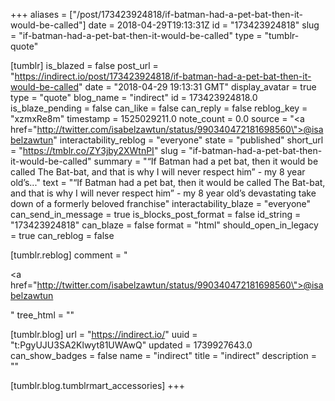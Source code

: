 +++
aliases = ["/post/173423924818/if-batman-had-a-pet-bat-then-it-would-be-called"]
date = 2018-04-29T19:13:31Z
id = "173423924818"
slug = "if-batman-had-a-pet-bat-then-it-would-be-called"
type = "tumblr-quote"

[tumblr]
is_blazed = false
post_url = "https://indirect.io/post/173423924818/if-batman-had-a-pet-bat-then-it-would-be-called"
date = "2018-04-29 19:13:31 GMT"
display_avatar = true
type = "quote"
blog_name = "indirect"
id = 173423924818.0
is_blaze_pending = false
can_like = false
can_reply = false
reblog_key = "xzmxRe8m"
timestamp = 1525029211.0
note_count = 0.0
source = "<a href=\"http://twitter.com/isabelzawtun/status/990340472181698560\">@isabelzawtun</a>"
interactability_reblog = "everyone"
state = "published"
short_url = "https://tmblr.co/ZY3jby2XWtnPI"
slug = "if-batman-had-a-pet-bat-then-it-would-be-called"
summary = "“If Batman had a pet bat, then it would be called The Bat-bat, and that is why I will never respect him” - my 8 year old’s..."
text = "&ldquo;If Batman had a pet bat, then it would be called The Bat-bat, and that is why I will never respect him&rdquo; - my 8 year old&rsquo;s devastating take down of a formerly beloved franchise"
interactability_blaze = "everyone"
can_send_in_message = true
is_blocks_post_format = false
id_string = "173423924818"
can_blaze = false
format = "html"
should_open_in_legacy = true
can_reblog = false

[tumblr.reblog]
comment = "<p><a href=\"http://twitter.com/isabelzawtun/status/990340472181698560\">@isabelzawtun</a></p>"
tree_html = ""

[tumblr.blog]
url = "https://indirect.io/"
uuid = "t:PgyUJU3SA2Klwyt81UWAwQ"
updated = 1739927643.0
can_show_badges = false
name = "indirect"
title = "indirect"
description = ""

[tumblr.blog.tumblrmart_accessories]
+++
